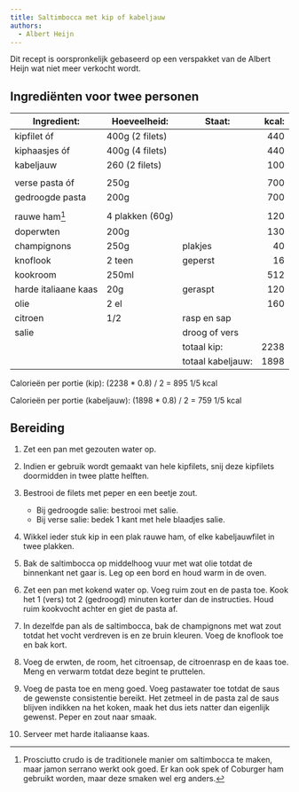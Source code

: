 ```yaml
---
title: Saltimbocca met kip of kabeljauw
authors:
  - Albert Heijn
---
```


Dit recept is oorspronkelijk gebaseerd op een verspakket van de Albert Heijn wat niet meer verkocht wordt.

## Ingrediënten voor twee personen

| Ingredient:          | Hoeveelheid:    | Staat:            | kcal: |
| -------------------- | --------------- | ----------------- | ----: |
| kipfilet óf          | 400g (2 filets) |                   |   440 |
| kiphaasjes óf        | 400g (4 filets) |                   |   440 |
| kabeljauw            | 260 (2 filets)  |                   |   100 |
|                      |                 |                   |       |
| verse pasta óf       | 250g            |                   |   700 |
| gedroogde pasta      | 200g            |                   |   700 |
|                      |                 |                   |       |
| rauwe ham[^1]        | 4 plakken (60g) |                   |   120 |
| doperwten            | 200g            |                   |   130 |
| champignons          | 250g            | plakjes           |    40 |
| knoflook             | 2 teen          | geperst           |    16 |
| kookroom             | 250ml           |                   |   512 |
| harde italiaane kaas | 20g             | geraspt           |   120 |
| olie                 | 2 el            |                   |   160 |
| citroen              | 1/2             | rasp en sap       |       |
| salie                |                 | droog of vers     |       |
|                      |                 | totaal kip:       |  2238 |
|                      |                 | totaal kabeljauw: |  1898 |

[^1]: Prosciutto crudo is de traditionele manier om saltimbocca te maken, maar jamon serrano werkt ook goed. Er kan ook spek of Coburger ham gebruikt worden, maar deze smaken wel erg anders.

Calorieën per portie (kip): (2238 \* 0.8) / 2 = 895 1/5 kcal

Calorieën per portie (kabeljauw): (1898 \* 0.8) / 2 = 759 1/5 kcal

## Bereiding

1. Zet een pan met gezouten water op.

1. Indien er gebruik wordt gemaakt van hele kipfilets, snij deze kipfilets doormidden in twee platte helften.

1. Bestrooi de filets met peper en een beetje zout.

   - Bij gedroogde salie: bestrooi met salie.
   - Bij verse salie: bedek 1 kant met hele blaadjes salie.

1. Wikkel ieder stuk kip in een plak rauwe ham, of elke kabeljauwfilet in twee plakken.

1. Bak de saltimbocca op middelhoog vuur met wat olie totdat de binnenkant net gaar is. Leg op een bord en houd warm in de oven.

1. Zet een pan met kokend water op. Voeg ruim zout en de pasta toe. Kook het 1 (vers) tot 2 (gedroogd) minuten korter dan de instructies. Houd ruim kookvocht achter en giet de pasta af.

1. In dezelfde pan als de saltimbocca, bak de champignons met wat zout totdat het vocht verdreven is en ze bruin kleuren. Voeg de knoflook toe en bak kort.

1. Voeg de erwten, de room, het citroensap, de citroenrasp en de kaas toe. Meng en verwarm totdat deze begint te pruttelen.

1. Voeg de pasta toe en meng goed. Voeg pastawater toe totdat de saus de gewenste consistentie bereikt. Het zetmeel in de pasta zal de saus blijven indikken na het koken, maak het dus iets natter dan eigenlijk gewenst. Peper en zout naar smaak.

1. Serveer met harde italiaanse kaas.
